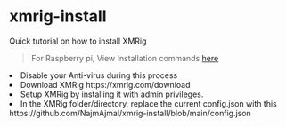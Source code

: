 # xmrig-install
Quick tutorial on how to install XMRig
> For Raspberry pi, View Installation commands [here](https://github.com/NajmAjmal/xmrig-install-raspberrypi)

<li>Disable your Anti-virus during this process</li>
<li>Download XMRig https://xmrig.com/download</li>
<li>Setup XMRig by installing it with admin privileges.</li>
<li>In the XMRig folder/directory, replace the current config.json with this https://github.com/NajmAjmal/xmrig-install/blob/main/config.json</li>
